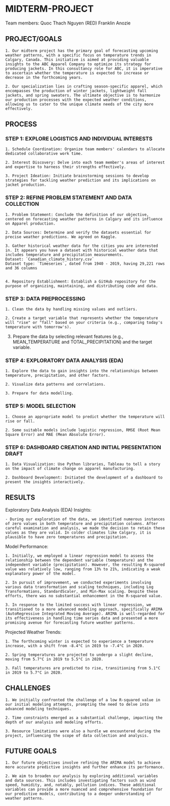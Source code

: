 # MIDTERM-PROJECT 
Team members: 
    Quoc Thach Nguyen (RED)
    Franklin Anozie

## PROJECT/GOALS

    1. Our midterm project has the primary goal of forecasting upcoming weather patterns, with a specific focus on temperature trends in Calgary, Canada. This initiative is aimed at providing valuable insights to the ABC Apparel Company to optimize its strategy for producing jackets. In this consultancy role for ABC, it is imperative to ascertain whether the temperature is expected to increase or decrease in the forthcoming years.

    2. Our specialization lies in crafting season-specific apparel, which encompasses the production of winter jackets, lightweight fall jackets, and spring sweaters. The ultimate objective is to harmonize our production processes with the expected weather conditions, allowing us to cater to the unique climate needs of the city more effectively.

## PROCESS

### STEP 1: EXPLORE LOGISTICS AND INDIVIDUAL INTERESTS

    1. Schedule Coordination: Organize team members' calendars to allocate dedicated collaborative work time.
  
    2. Interest Discovery: Delve into each team member's areas of interest and expertise to harness their strengths effectively.
  
    3. Project Ideation: Initiate brainstorming sessions to develop strategies for tackling weather prediction and its implications on jacket production.

### STEP 2: REFINE PROBLEM STATEMENT AND DATA COLLECTION

    1. Problem Statement: Conclude the definition of our objective, centered on forecasting weather patterns in Calgary and its influence on Apparel production.

    2. Data Sources: Determine and verify the datasets essential for precise weather predictions. We agreed on Kaggle.

    3. Gather historical weather data for the cities you are interested in. It appears you have a dataset with historical weather data that includes temperature and precipitation measurements.
    Dataset: `Canadian_climate_history.csv`
    Dataset type: `Timeseries`, dated from 1940 - 2019, having 29,221 rows and 36 columns


    4. Repository Establishment: Establish a GitHub repository for the purpose of organizing, maintaining, and distributing code and data.

### STEP 3: DATA PREPROCESSING

    1. Clean the data by handling missing values and outliers.

    2. Create a target variable that represents whether the temperature will "rise" or "fall" based on your criteria (e.g., comparing today's temperature with tomorrow's).

3. Prepare the data by selecting relevant features (e.g., MEAN_TEMPERATURE and TOTAL_PRECIPITATION) and the target variable.

### STEP 4: EXPLORATORY DATA ANALYSIS (EDA)

    1. Explore the data to gain insights into the relationships between temperature, precipitation, and other factors.

    2. Visualize data patterns and correlations.

    3. Prepare for data modelling.

### STEP 5: MODEL SELECTION

    1. Choose an appropriate model to predict whether the temperature will rise or fall.

    2. Some suitable models include logistic regression, RMSE (Root Mean Square Error) and MAE (Mean Absolute Error).

### STEP 6: DASHBOARD CREATION AND INITIAL PRESENTATION DRAFT

    1. Data Visualization: Use Python libraries, Tableau to tell a story on the impact of climate change on apparel manufacturing.

    2. Dashboard Development: Initiated the development of a dashboard to present the insights interactively.

## RESULTS

Exploratory Data Analysis (EDA) Insights:

    - During our exploration of the data, we identified numerous instances of zero values in both temperature and precipitation columns. After careful examination and analysis, we made the decision to retain these values as they are valid. In colder climates like Calgary, it is plausible to have zero temperatures and precipitation.

Model Performance:

    1. Initially, we employed a linear regression model to assess the relationship between the dependent variable (temperature) and the independent variable (precipitation). However, the resulting R-squared value was relatively low, ranging from 13% to 21%, indicating a weak explanatory power of the model.

    2. In pursuit of improvement, we conducted experiments involving various data transformation and scaling techniques, including Log Transformations, StandardScaler, and Min-Max scaling. Despite these efforts, there was no substantial enhancement in the R-squared value.

    3. In response to the limited success with linear regression, we transitioned to a more advanced modeling approach, specifically ARIMA (AutoRegressive Integrated Moving Average). ARIMA is well-regarded for its effectiveness in handling time series data and presented a more promising avenue for forecasting future weather patterns.

Projected Weather Trends:

    1. The forthcoming winter is expected to experience a temperature increase, with a shift from -8.4°C in 2019 to -7.4°C in 2020.

    2. Spring temperatures are projected to undergo a slight decline, moving from 5.7°C in 2019 to 5.5°C in 2020.

    3. Fall temperatures are predicted to rise, transitioning from 5.1°C in 2019 to 5.7°C in 2020.
    
## CHALLENGES 

    1. We initially confronted the challenge of a low R-squared value in our initial modeling attempts, prompting the need to delve into advanced modeling techniques.

    2. Time constraints emerged as a substantial challenge, impacting the depth of our analysis and modeling efforts.

    3. Resource limitations were also a hurdle we encountered during the project, influencing the scope of data collection and analysis.

	
## FUTURE GOALS

    1. Our future objectives involve refining the ARIMA model to achieve more accurate predictive insights and further enhance its performance.

    2. We aim to broaden our analysis by exploring additional variables and data sources. This includes investigating factors such as wind speed, humidity, and, notably, pollution indices. These additional variables can provide a more nuanced and comprehensive foundation for our predictive models, contributing to a deeper understanding of weather patterns.

	